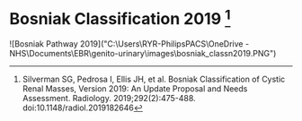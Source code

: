 # Bosniak Classification 2019 [^Silverman2019]

[^Silverman2019]: Silverman SG, Pedrosa I, Ellis JH, et al. Bosniak Classification of Cystic Renal Masses, Version 2019: An Update Proposal and Needs Assessment. Radiology. 2019;292(2):475-488. doi:10.1148/radiol.2019182646 

[^Schieda2021]: Schieda N, Davenport MS, Krishna S, et al. Bosniak Classification of Cystic Renal Masses, Version 2019: A Pictorial Guide to Clinical Use [published correction appears in Radiographics. 2022 Jan-Feb;42(1):E33]. Radiographics. 2021;41(3):814-828. doi:10.1148/rg.2021200160

![Bosniak Pathway 2019]("C:\Users\RYR-PhilipsPACS\OneDrive - NHS\Documents\EBR\genito-urinary\images\bosniak_classn2019.PNG")